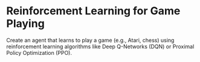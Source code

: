 # Reinforcement Learning for Game Playing
Create an agent that learns to play a game (e.g., Atari, chess) using reinforcement learning algorithms like Deep Q-Networks (DQN) or Proximal Policy Optimization (PPO).

